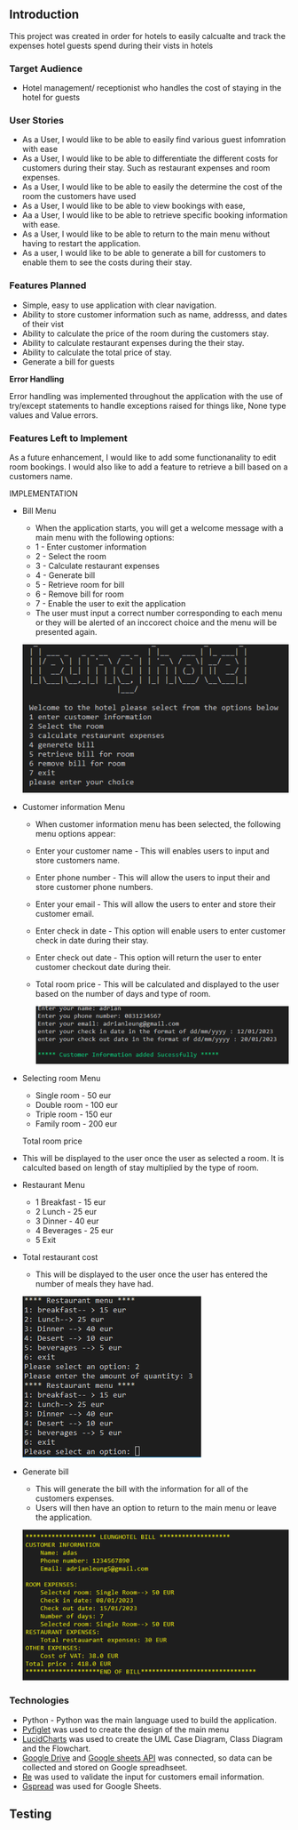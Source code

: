 ## Introduction

This project was created in order for hotels to easily calcualte and track the expenses hotel guests spend during their vists in hotels

### Target Audience

* Hotel management/ receptionist who handles the cost of staying in the hotel for guests

### User Stories

* As a User, I would like to be able to easily find various guest infomration with ease
* As a User, I would like to be able to differentiate the different costs for customers during their stay. Such as restaurant expenses and room expenses.
* As a User, I would like to be able to easily the determine the cost of the room the customers have used
* As a User, I would like to be able to view bookings with ease,
* Aa a User, I would like to be able to retrieve specific booking information with ease.
* As a User, I would like to be able to return to the main menu without having to restart the application.
* As a user, I would like to be able to generate a bill for customers to enable them to see the costs during their stay.

### Features Planned

* Simple, easy to use application with clear navigation.
* Ability to store customer information such as name, addresss, and dates of their vist
* Ability to calculate the price of the room during the customers stay.
* Ability to calculate restaurant expenses during the their stay.
* Ability to calculate the total price of stay.
* Generate a bill for guests

**Error Handling**

Error handling was implemented throughout the application with the use of try/except statements to handle exceptions raised for things like, None type values and Value errors.

### Features Left to Implement

As a future enhancement, I would like to add some functionanality to edit room bookings. I would also like to add a feature to retrieve a bill based on a customers name.

IMPLEMENTATION
* Bill Menu
    * When the application starts, you will get a welcome message with a main menu with the following options:
    * 1 - Enter customer information
    * 2 - Select the room
    * 3 - Calculate restaurant expenses
    * 4 - Generate bill
    * 5 - Retrieve room for bill
    * 6 - Remove bill for room
    * 7 - Enable the user to exit the application
    * The user must input a correct number corresponding to each menu or they will be alerted of an inccorect choice and the menu will be presented again.

    
    ![Bill Menu](docs/images/leunghotel.png)

 * Customer information Menu
    * When customer information menu has been selected, the following menu options appear:
    * Enter your customer name - This will enables users to input and store customers name.
    * Enter phone number - This will allow the users to input their and store customer phone numbers.
    * Enter your email - This will allow the users to enter and store their customer email.
    * Enter check in date - This option will enable users to enter customer check in date during their stay.
    * Enter check out date - This option will return the user to enter customer checkout date during their.
    * Total room price - This will be calculated and displayed to the user based on the number of days and type of room.

      ![Customer Information](docs/images/customer_information.png)


 * Selecting room Menu
    * Single room - 50 eur
    * Double room - 100 eur
    * Triple room - 150 eur
    * Family room - 200 eur

   Total room price
 * This will be displayed to the user once the user 
 as selected a room. It is calculted based on length of stay multiplied by the type of room.

 * Restaurant Menu
    * 1 Breakfast - 15 eur
    * 2 Lunch - 25 eur
    * 3 Dinner - 40 eur
    * 4 Beverages - 25 eur
    * 5 Exit
* Total restaurant cost
    * This will be displayed to the user once the user has entered the number of meals they have had.

   ![Restaurant Menu](docs/images/restaurant_menu3.png)

* Generate bill
   * This will generate the bill with the information for all of the customers expenses.
   * Users will then have an option to return to the main menu or leave the application.

   ![Bill](docs/images/bill.png)

### Technologies

* Python - Python was the main language used to build the application.
* [Pyfiglet](https://pypi.org/project/pyfiglet/0.7/) was used to create the design of the main menu 
* [LucidCharts](https://www.lucidchart.com/) was used to create the UML Case Diagram, Class Diagram and the Flowchart.
* [Google Drive](https://drive.google.com/) and [Google sheets API](https://developers.google.com/sheets/api) 
    was connected, so data can be collected and stored on Google spreadhseet.
* [Re](https://www.w3schools.com/python/python_regex.asp) was used to validate the input for customers email information.
* [Gspread](https://docs.gspread.org/en/v5.7.0/) was used for Google Sheets.

 ## Testing






